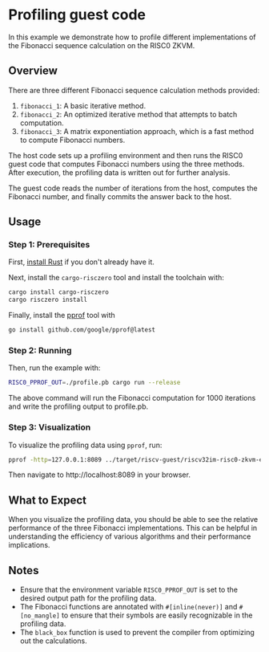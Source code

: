 # Profiling guest code

In this example we demonstrate how to profile different implementations of the Fibonacci sequence calculation on the RISC0 ZKVM.

## Overview

There are three different Fibonacci sequence calculation methods provided:

1. `fibonacci_1`: A basic iterative method.
2. `fibonacci_2`: An optimized iterative method that attempts to batch computation.
3. `fibonacci_3`: A matrix exponentiation approach, which is a fast method to compute Fibonacci numbers.

The host code sets up a profiling environment and then runs the RISC0 guest code that computes Fibonacci numbers using the three methods. After execution, the profiling data is written out for further analysis.

The guest code reads the number of iterations from the host, computes the Fibonacci number, and finally commits the answer back to the host.

## Usage

### Step 1: Prerequisites
First, [install Rust] if you don't already have it.

Next, install the `cargo-risczero` tool and install the toolchain with:
```bash
cargo install cargo-risczero
cargo risczero install
```

Finally, install the [pprof] tool with
```bash
go install github.com/google/pprof@latest
```

### Step 2: Running
Then, run the example with:
```bash
RISC0_PPROF_OUT=./profile.pb cargo run --release
```

The above command will run the Fibonacci computation for 1000 iterations and write the profiling output to profile.pb.

### Step 3: Visualization
To visualize the profiling data using `pprof`, run:
```bash
pprof -http=127.0.0.1:8089 ../target/riscv-guest/riscv32im-risc0-zkvm-elf/release/fibonacci profile.pb
```

Then navigate to http://localhost:8089 in your browser.

## What to Expect
When you visualize the profiling data, you should be able to see the relative performance of the three Fibonacci implementations. This can be helpful in understanding the efficiency of various algorithms and their performance implications.

## Notes
- Ensure that the environment variable `RISC0_PPROF_OUT` is set to the desired output path for the profiling data.
- The Fibonacci functions are annotated with `#[inline(never)]` and `#[no_mangle]` to ensure that their symbols are easily recognizable in the profiling data.
- The `black_box` function is used to prevent the compiler from optimizing out the calculations.

[install Rust]: https://doc.rust-lang.org/cargo/getting-started/installation.html
[pprof]: https://github.com/google/pprof